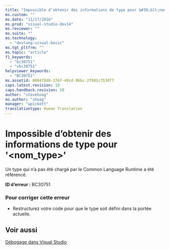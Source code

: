```yaml
---
title: "Impossible d’obtenir des informations de type pour &#39;&lt;nom_type&gt;&#39; | Microsoft Docs"
ms.custom: ""
ms.date: "11/17/2016"
ms.prod: "visual-studio-dev14"
ms.reviewer: ""
ms.suite: ""
ms.technology: 
  - "devlang-visual-basic"
ms.tgt_pltfrm: ""
ms.topic: "article"
f1_keywords: 
  - "bc30751"
  - "vbc30751"
helpviewer_keywords: 
  - "BC30751"
ms.assetid: 000478d8-376f-49cd-86bc-2f901c7530f7
caps.latest.revision: 10
caps.handback.revision: 10
author: "stevehoag"
ms.author: "shoag"
manager: "wpickett"
translationtype: Human Translation
---
```

# Impossible d’obtenir des informations de type pour &#39;&lt;nom_type&gt;&#39;
Un type qui n’a pas été chargé par le Common Language Runtime a été référencé.  
  
 **ID d’erreur :** BC30751  
  
### Pour corriger cette erreur  
  
-   Restructurez votre code pour que le type soit défini dans la portée actuelle.  
  
## Voir aussi  
 [Débogage dans Visual Studio](/visual-studio/debugger/debugging-in-visual-studio)